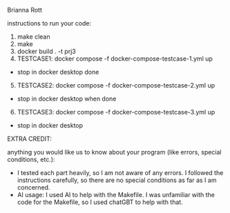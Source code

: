 Brianna Rott 

instructions to run your code:
1. make clean
2. make
3. docker build . -t prj3
4. TESTCASE1:  docker compose -f docker-compose-testcase-1.yml up
- stop in docker desktop done
5. TESTCASE2:  docker compose -f docker-compose-testcase-2.yml up
- stop in docker desktop when done
6. TESTCASE3:  docker compose -f docker-compose-testcase-3.yml up 
- stop in docker desktop

EXTRA CREDIT:


anything you would like us to know about your program (like errors, special conditions, etc.):
- I tested each part heavily, so I am not aware of any errors. I followed the instructions carefully, so there are no special conditions as far as I am concerned. 
- AI usage: I used AI to help with the Makefile. I was unfamiliar with the code for the Makefile, so I used chatGBT to help with that. 
